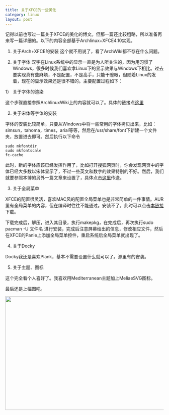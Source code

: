 ```yaml
---
title: 关于XFCE的一些美化
category: linux
layout: post
---
```


记得以前也写过一篇关于XFCE的美化的博文。但那一篇还比较粗略，所以准备再来写一篇详细的。以下的内容全部基于Archlinux+XFCE4.10实现。

1. 关于Arch+XFCE的安装
这个就不用说了，看了ArchWiki都不存在什么问题。

2. 关于字体
汉字在Linux系统中的显示一直是为人所关注的，因为用习惯了Windows，很多时候我们喜欢拿Linux下的显示效果与Windows下相比。过去要实现真有些麻烦，不是配置，不是高手，只能干瞪眼，但随着Linux的发着，现在的显示效果还是很不错的。主要配置过程如下：

1） 关于字体的渲染

这个步骤直接参照ArchlinuxWiki上的内容就可以了。具体的链接点[这里](http://wiki.archlinux.org/index.php/Font_Configuration_(%E7%AE%80%E4%BD%93%E4%B8%AD%E6%96%87))

2) 关于宋体等字体的安装

字体的安装比较简单，只要从Windows中将一些常用的字体拷贝出来，比如：simsun，tahoma，times，arial等等，然后在/usr/share/font下新建一个文件夹，放置进去即可。然后执行以下命令

	sudo mkfontdir
	sudo mkfontscale
	fc-cache

此时，新的字体应该已经发挥作用了，比如打开搜狐网页时，你会发现网页中的字体已经大多数以宋体显示了，不过一些英文和数字的效果特别的不好。然后，我们就要参照本博的另外一篇文章来设置了，具体点击[这里](http://zhuyalin.cn/linux/2013/01/30/simForLinux.html)传送。

3) 关于全局菜单

XFCE的配置很灵活，喜欢MAC风的配置全局菜单也是非常简单的一件事情。AUR里有全局菜单的内容，但在编译时往往不能通过。安装不了，此时可以点击[本链接](http://cloudpen-app.u.qiniudn.com/gnome-globalmenu-xfce4-0.7.8-8.src.tar.gz)下载。

下载完成后，解压，进入其目录，执行makepkg，在完成后，再次执行sudo pacman -U 文件名 进行安装，完成后注意屏幕给出的信息，修改相应文件，然后在XFCE的Panle上添加全局菜单控件，重启系统后全局菜单就出现了。

4) 关于Docky

Docky我还是喜欢Plank，基本不需要设置什么就可以了。源里有的安装。

5) 关于主题、图标

这个完全看个人喜好了。我喜欢用Mediterranean主题加上MeliaeSVG图标。

最后还是上幅图吧。

<img src="http://cloudpen-image.u.qiniudn.com/%E6%88%AA%E5%9B%BE%20-%202014%E5%B9%B401%E6%9C%8805%E6%97%A5%20-%2020%E6%97%B639%E5%88%8600%E7%A7%92.png" width=640 height=360 />
